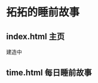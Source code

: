<!--
 * @Descripttion: 
 * @version: 
 * @Author: Mirst
 * @Date: 2021-10-16 20:51:02
 * @LastEditors: Mirst
 * @LastEditTime: 2021-10-16 21:40:02
-->
# 拓拓的睡前故事
## index.html 主页
建造中
## time.html 每日睡前故事